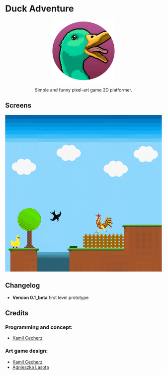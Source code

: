 # Duck Adventure

<p align="center">
  <img alt="Duck Adventure" src="icon.svg" width="200">
  <p align="center">
  Simple and funny pixel-art game 2D platformer.
  </p>
</p>

## Screens

![Concept Art 1](concept_art_1.png)

## Changelog

* **Version 0.1_beta** first level prototype

## Credits 

### Programming and concept:

* [Kamil Cecherz](https://cecherz.pl/)

### Art game design:

* [Kamil Cecherz](https://cecherz.pl/)
* [Agnieszka Lasota](https://www.facebook.com/profile.php?id=100005252026390)
